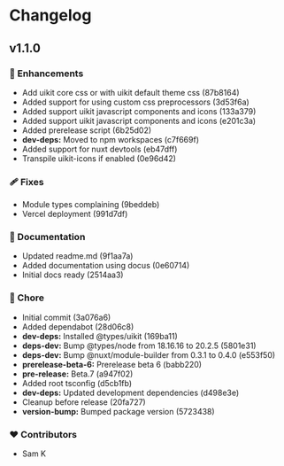 # Changelog


## v1.1.0


### 🚀 Enhancements

  - Add uikit core css or with uikit default theme css (87b8164)
  - Added support for using custom css preprocessors (3d53f6a)
  - Added support uikit javascript components and icons (133a379)
  - Added support uikit javascript components and icons (e201c3a)
  - Added prerelease script (6b25d02)
  - **dev-deps:** Moved to npm workspaces (c7f669f)
  - Added support for nuxt devtools (eb47dff)
  - Transpile uikit-icons if enabled (0e96d42)

### 🩹 Fixes

  - Module types complaining (9beddeb)
  - Vercel deployment (991d7df)

### 📖 Documentation

  - Updated readme.md (9f1aa7a)
  - Added documentation using docus (0e60714)
  - Initial docs ready (2514aa3)

### 🏡 Chore

  - Initial commit (3a076a6)
  - Added dependabot (28d06c8)
  - **dev-deps:** Installed @types/uikit (169ba11)
  - **deps-dev:** Bump @types/node from 18.16.16 to 20.2.5 (5801e31)
  - **deps-dev:** Bump @nuxt/module-builder from 0.3.1 to 0.4.0 (e553f50)
  - **prerelease-beta-6:** Prerelease beta 6 (babb220)
  - **pre-release:** Beta.7 (a947f02)
  - Added root tsconfig (d5cb1fb)
  - **dev-deps:** Updated development dependencies (d498e3e)
  - Cleanup before release (20fa727)
  - **version-bump:** Bumped package version (5723438)

### ❤️  Contributors

- Sam K

